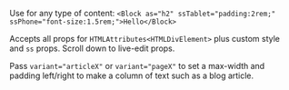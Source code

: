 Use for any type of content: `<Block as="h2" ssTablet="padding:2rem;" ssPhone="font-size:1.5rem;">Hello</Block>`

Accepts all props for `HTMLAttributes<HTMLDivElement>` plus custom style and `ss` props. Scroll down to live-edit props.  

Pass `variant="articleX"` or `variant="pageX"` to set a max-width and padding left/right to make a column of text such as a blog article.

